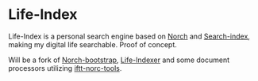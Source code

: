 # Life-Index

Life-Index is a personal search engine based on [Norch](https://github.com/fergiemcdowall/norch) and [Search-index](https://github.com/fergiemcdowall/search-index), making my digital life searchable. Proof of concept.

Will be a fork of [Norch-bootstrap](https://github.com/fergiemcdowall/norch-bootstrap), [Life-Indexer](https://github.com/eklem/life-indexer) and some document processors utilizing [iftt-norc-tools](https://github.com/eklem/iftt-norch-tools).
